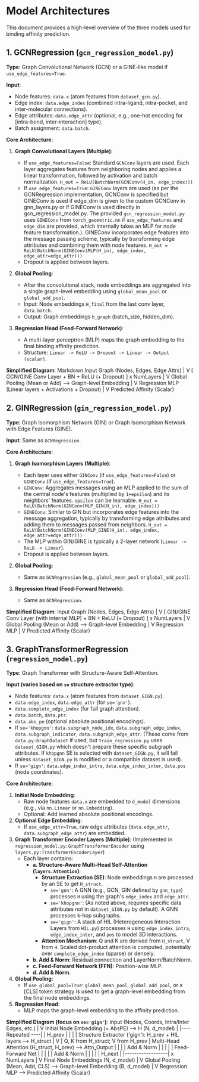 # Model Architectures

This document provides a high-level overview of the three models used for binding affinity prediction.

## 1. GCNRegression (`gcn_regression_model.py`)

**Type**: Graph Convolutional Network (GCN) or a GINE-like model if `use_edge_features=True`.

**Input**:
- Node features: `data.x` (atom features from `dataset_gcn.py`).
- Edge index: `data.edge_index` (combined intra-ligand, intra-pocket, and inter-molecular connections).
- Edge attributes: `data.edge_attr` (optional, e.g., one-hot encoding for [intra-bond, inter-interaction] type).
- Batch assignment: `data.batch`.

**Core Architecture**:
1.  **Graph Convolutional Layers (Multiple)**:
    *   If `use_edge_features=False`: Standard `GCNConv` layers are used. Each layer aggregates features from neighboring nodes and applies a linear transformation, followed by activation and batch normalization.
        `H_out = ReLU(BatchNorm(GCNConv(H_in, edge_index)))`
    *   If `use_edge_features=True`: `GINEConv` layers are used (as per the GCNRegression implementation, GCNConv is specified but GINEConv is used if edge_dim is given to the custom GCNConv in gnn_layers.py or if GINEConv is used directly in gcn_regression_model.py. The provided `gcn_regression_model.py` uses `GINEConv` from `torch_geometric.nn` if `use_edge_features` and `edge_dim` are provided, which internally takes an MLP for node feature transformation.). GINEConv incorporates edge features into the message passing scheme, typically by transforming edge attributes and combining them with node features.
        `H_out = ReLU(BatchNorm(GINEConv(MLP(H_in), edge_index, edge_attr=edge_attr)))`
    *   Dropout is applied between layers.

2.  **Global Pooling**:
    *   After the convolutional stack, node embeddings are aggregated into a single graph-level embedding using `global_mean_pool` or `global_add_pool`.
    *   Input: Node embeddings `H_final` from the last conv layer, `data.batch`.
    *   Output: Graph embeddings `h_graph` (batch_size, hidden_dim).

3.  **Regression Head (Feed-Forward Network)**:
    *   A multi-layer perceptron (MLP) maps the graph embedding to the final binding affinity prediction.
    *   Structure: `Linear -> ReLU -> Dropout -> Linear -> Output (scalar)`.

**Simplified Diagram**:
Markdown
Input Graph (Nodes, Edges, Edge Attrs)
|
V
[ GCN/GINE Conv Layer + BN + ReLU (+ Dropout) ] x NumLayers
|
V
Global Pooling (Mean or Add) --> Graph-level Embedding
|
V
Regression MLP (Linear layers + Activations + Dropout)
|
V
Predicted Affinity (Scalar)
## 2. GINRegression (`gin_regression_model.py`)

**Type**: Graph Isomorphism Network (GIN) or Graph Isomorphism Network with Edge Features (GINE).

**Input**: Same as `GCNRegression`.

**Core Architecture**:
1.  **Graph Isomorphism Layers (Multiple)**:
    *   Each layer uses either `GINConv` (if `use_edge_features=False`) or `GINEConv` (if `use_edge_features=True`).
    *   `GINConv`: Aggregates messages using an MLP applied to the sum of the central node's features (multiplied by `1+epsilon`) and its neighbors' features. `epsilon` can be learnable.
        `H_out = ReLU(BatchNorm(GINConv(MLP_GIN(H_in), edge_index)))`
    *   `GINEConv`: Similar to GIN but incorporates edge features into the message aggregation, typically by transforming edge attributes and adding them to messages passed from neighbors.
        `H_out = ReLU(BatchNorm(GINEConv(MLP_GINE(H_in), edge_index, edge_attr=edge_attr)))`
    *   The MLP within GIN/GINE is typically a 2-layer network (`Linear -> ReLU -> Linear`).
    *   Dropout is applied between layers.

2.  **Global Pooling**:
    *   Same as `GCNRegression` (e.g., `global_mean_pool` or `global_add_pool`).

3.  **Regression Head (Feed-Forward Network)**:
    *   Same as `GCNRegression`.

**Simplified Diagram**:
Input Graph (Nodes, Edges, Edge Attrs)
|
V
[ GIN/GINE Conv Layer (with internal MLP) + BN + ReLU (+ Dropout) ] x NumLayers
|
V
Global Pooling (Mean or Add) --> Graph-level Embedding
|
V
Regression MLP
|
V
Predicted Affinity (Scalar)
## 3. GraphTransformerRegression (`regression_model.py`)

**Type**: Graph Transformer with Structure-Aware Self-Attention.

**Input (varies based on `se` structure extractor type)**:
- Node features: `data.x` (atom features from `dataset_GIGN.py`).
- `data.edge_index`, `data.edge_attr` (for `se='gnn'`).
- `data.complete_edge_index` (for full graph attention).
- `data.batch`, `data.ptr`.
- `data.abs_pe` (optional absolute positional encodings).
- If `se='khopgnn'`: `data.subgraph_node_idx`, `data.subgraph_edge_index`, `data.subgraph_indicator`, `data.subgraph_edge_attr`. (These come from `data.py:GraphDataset` if used, but `train_regression.py` uses `dataset_GIGN.py` which doesn't prepare these specific subgraph attributes. If `khopgnn` SE is selected with `dataset_GIGN.py`, it will fail unless `dataset_GIGN.py` is modified or a compatible dataset is used).
- If `se='gign'`: `data.edge_index_intra`, `data.edge_index_inter`, `data.pos` (node coordinates).

**Core Architecture**:
1.  **Initial Node Embedding**:
    *   Raw node features `data.x` are embedded to `d_model` dimensions (e.g., via `nn.Linear` or `nn.Embedding`).
    *   Optional: Add learned absolute positional encodings.
2.  **Optional Edge Embedding**:
    *   If `use_edge_attr=True`, raw edge attributes (`data.edge_attr`, `data.subgraph_edge_attr`) are embedded.
3.  **Graph Transformer Encoder Layers (Multiple)**: (Implemented in `regression_model.py:GraphTransformerEncoder` using `layers.py:TransformerEncoderLayer`)
    *   Each layer contains:
        *   **a. Structure-Aware Multi-Head Self-Attention (`layers.Attention`)**:
            *   **Structure Extraction (SE)**: Node embeddings `H` are processed by an SE to get `H_struct`.
                *   `se='gnn'`: A GNN (e.g., GCN, GIN defined by `gnn_type`) processes `H` using the graph's `edge_index` and `edge_attr`.
                *   `se='khopgnn'`: (As noted above, requires specific data attributes not in `dataset_GIGN.py` by default). A GNN processes k-hop subgraphs.
                *   `se='gign'`: A stack of HIL (Heterogeneous Interaction Layers from `HIL.py`) processes `H` using `edge_index_intra`, `edge_index_inter`, and `pos` to model 3D interactions.
            *   **Attention Mechanism**: Q and K are derived from `H_struct`, V from `H`. Scaled dot-product attention is computed, potentially over `complete_edge_index` (sparse) or densely.
        *   **b. Add & Norm**: Residual connection and LayerNorm/BatchNorm.
        *   **c. Feed-Forward Network (FFN)**: Position-wise MLP.
        *   **d. Add & Norm**.
4.  **Global Pooling**:
    *   If `use_global_pool=True`: `global_mean_pool`, `global_add_pool`, or a [CLS] token strategy is used to get a graph-level embedding from the final node embeddings.
5.  **Regression Head**:
    *   MLP maps the graph-level embedding to the affinity prediction.

**Simplified Diagram (focus on `se='gign'`)**:
Input (Nodes, Coords, Intra/Inter Edges, etc.)
|
V
Initial Node Embedding (+ AbsPE) --> H (N, d_model)
|
|---- Repeated ----|
| H_prev |
| | | Structure Extractor ('gign'): H_prev + HIL layers --> H_struct
| V | Q, K from H_struct; V from H_prev
| Multi-Head Attention (H_struct, H_prev) --> Attn_Output
| | |
| Add & Norm |
| | |
| Feed-Forward Net |
| | |
| Add & Norm |
| | |
| H_next |
|------------------| x NumLayers
|
V
Final Node Embeddings (N, d_model)
|
V
Global Pooling (Mean, Add, CLS) --> Graph-level Embedding (B, d_model)
|
V
Regression MLP --> Predicted Affinity (Scalar)
